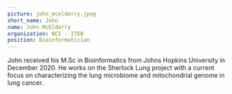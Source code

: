 ```yaml
---
picture: john_mcelderry.jpeg
short_name: John
name: John McElderry
organization: NCI - ITEB
position: Bioinformatician
---
```

John received his M.Sc in Bioinformatics from Johns Hopkins University in December 2020.  He works on the Sherlock Lung project with a current focus on characterizing the lung microbiome and mitochondrial genome in lung cancer.
